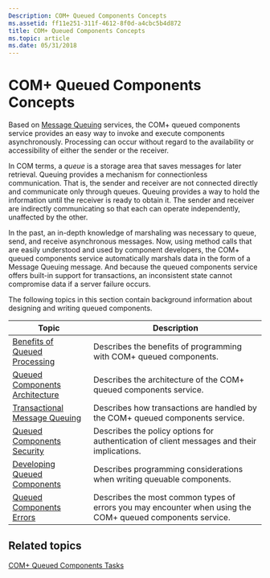 ```yaml
---
Description: COM+ Queued Components Concepts
ms.assetid: ff11e251-311f-4612-8f0d-a4cbc5b4d872
title: COM+ Queued Components Concepts
ms.topic: article
ms.date: 05/31/2018
---
```


# COM+ Queued Components Concepts

Based on [Message Queuing](_mq_Message_Queuing_MSMQ_Start_Page) services, the COM+ queued components service provides an easy way to invoke and execute components asynchronously. Processing can occur without regard to the availability or accessibility of either the sender or the receiver.

In COM terms, a *queue* is a storage area that saves messages for later retrieval. Queuing provides a mechanism for connectionless communication. That is, the sender and receiver are not connected directly and communicate only through queues. Queuing provides a way to hold the information until the receiver is ready to obtain it. The sender and receiver are indirectly communicating so that each can operate independently, unaffected by the other.

In the past, an in-depth knowledge of marshaling was necessary to queue, send, and receive asynchronous messages. Now, using method calls that are easily understood and used by component developers, the COM+ queued components service automatically marshals data in the form of a Message Queuing message. And because the queued components service offers built-in support for transactions, an inconsistent state cannot compromise data if a server failure occurs.

The following topics in this section contain background information about designing and writing queued components.



| Topic                                                                           | Description                                                                                                           |
|---------------------------------------------------------------------------------|-----------------------------------------------------------------------------------------------------------------------|
| [Benefits of Queued Processing](benefits-of-queued-processing.md)<br/>   | Describes the benefits of programming with COM+ queued components.<br/>                                         |
| [Queued Components Architecture](queued-components-architecture.md)<br/> | Describes the architecture of the COM+ queued components service.<br/>                                          |
| [Transactional Message Queuing](transactional-message-queuing.md)<br/>   | Describes how transactions are handled by the COM+ queued components service.<br/>                              |
| [Queued Components Security](queued-components-security.md)<br/>         | Describes the policy options for authentication of client messages and their implications.<br/>                 |
| [Developing Queued Components](developing-queued-components.md)<br/>     | Describes programming considerations when writing queuable components.<br/>                                     |
| [Queued Components Errors](queued-components-errors.md)<br/>             | Describes the most common types of errors you may encounter when using the COM+ queued components service.<br/> |



 

## Related topics

<dl> <dt>

[COM+ Queued Components Tasks](com--queued-components-tasks.md)
</dt> </dl>

 

 




